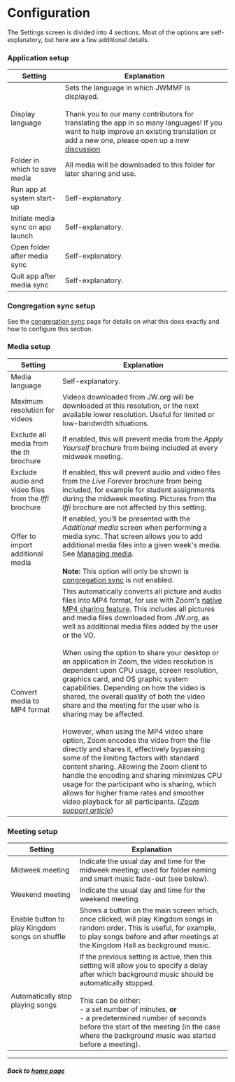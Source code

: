 # Configuration

The Settings screen is divided into 4 sections. Most of the options are self-explanatory, but here are a few additional details.

### Application setup

| Setting  | Explanation |
| ------------- | ------------- |
| Display language  | Sets the language in which JWMMF is displayed. <br><br>Thank you to our many contributors for translating the app in so many languages! If you want to help improve an existing translation or add a new one, please open up a new [discussion](https://github.com/sircharlo/jw-meeting-media-fetcher/discussions/new?category=translations&title=New+translation+in+LANGUAGE&body=I+would+like+to+help+to+translate+JWMMF+into+a+language+I+speak,+LANGUAGE.) |
| Folder in which to save media  | All media will be downloaded to this folder for later sharing and use. |
| Run app at system start-up | Self-explanatory. |
| Initiate media sync on app launch | Self-explanatory. |
| Open folder after media sync | Self-explanatory. |
| Quit app after media sync | Self-explanatory. |


### Congregation sync setup

See the [congregation sync](https://sircharlo.github.io/jw-meeting-media-fetcher/congregation-sync) page for details on what this does exactly and how to configure this section.


### Media setup

| Setting  | Explanation |
| ------------- | ------------- |
| Media language | Self-explanatory. |
| Maximum resolution for videos | Videos downloaded from JW.org will be downloaded at this resolution, or the next available lower resolution. Useful for limited or low-bandwidth situations. |
| Exclude all media from the <em>th</em> brochure  | If enabled, this will prevent media from the <em>Apply Yourself</em> brochure from being included at every midweek meeting. |
| Exclude audio and video files from the <em>lffi</em> brochure  | If enabled, this will prevent audio and video files from the <em>Live Forever</em> brochure from being included, for example for student assignments during the midweek meeting. Pictures from the <em>lffi</em> brochure are not affected by this setting. |
| Offer to import additional media | If enabled, you'll be presented with the *Additional media* screen when performing a media sync. That screen allows you to add additional media files into a given week's media. See [Managing media](https://sircharlo.github.io/jw-meeting-media-fetcher/manage-media). <br><br>**Note:** This option will only be shown is [congregation sync](https://sircharlo.github.io/jw-meeting-media-fetcher/congregation-sync) is not enabled.|
| Convert media to MP4 format | This automatically converts all picture and audio files into MP4 format, for use with Zoom's [native MP4 sharing feature](https://github.com/sircharlo/jw-meeting-media-fetcher/blob/master/screenshots/zoom-mp4-share.png?raw=true). This includes all pictures and media files downloaded from JW.org, as well as additional media files added by the user or the VO. <br><br>When using the option to share your desktop or an application in Zoom, the video resolution is dependent upon CPU usage, screen resolution, graphics card, and OS graphic system capabilities. Depending on how the video is shared, the overall quality of both the video share and the meeting for the user who is sharing may be affected. <br><br> However, when using the MP4 video share option, Zoom encodes the video from the file directly and shares it, effectively bypassing some of the limiting factors with standard content sharing. Allowing the Zoom client to handle the encoding and sharing minimizes CPU usage for the participant who is sharing, which allows for higher frame rates and smoother video playback for all participants. (*[Zoom support article](https://support.zoom.us/hc/en-us/articles/360051673592-Sharing-and-playing-a-video)*) |



### Meeting setup

| Setting  | Explanation |
| ------------- | ------------- |
| Midweek meeting | Indicate the usual day and time for the midweek meeting; used for folder naming and smart music fade-out (see below). |
| Weekend meeting | Indicate the usual day and time for the weekend meeting. |
| Enable button to play Kingdom songs on shuffle  | Shows a button on the main screen which, once clicked, will play Kingdom songs in random order. This is useful, for example, to play songs before and after meetings at the Kingdom Hall as background music. |
| Automatically stop playing songs  | If the previous setting is active, then this setting will allow you to specify a delay after which background music should be automatically stopped. <br><br>This can be either: <br>- a set number of minutes, **or** <br>- a predetermined number of seconds before the start of the meeting (in the case where the background music was started before a meeting). |

___

##### Back to [home page](https://sircharlo.github.io/jw-meeting-media-fetcher/)
